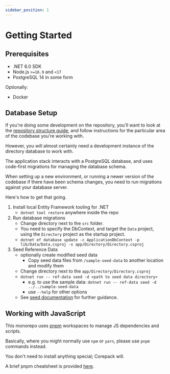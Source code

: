```yaml
---
sidebar_position: 1
---
```


# Getting Started

## Prerequisites

- .NET 6.0 SDK
- Node.js `>=16.9` and `<17`
- PostgreSQL 14 in some form

Optionally:

- Docker

## Database Setup

If you're doing some development on the repository, you'll want to look at the [repository structure guide](getting-started/structure), and follow instructions for the particular area of the codebase you're working with.

However, you will almost certainly need a development instance of the directory database to work with.

The application stack interacts with a PostgreSQL database, and uses code-first migrations for managing the database schema.

When setting up a new environment, or running a newer version of the codebase if there have been schema changes, you need to run migrations against your database server.

Here's how to get that going.

1. Install local Entity Framework tooling for .NET
   - `dotnet tool restore` anywhere inside the repo
1. Run database migrations
   - Change directory next to the `src` folder.
   - You need to specify the DbContext, and target the `Data` project, using the `Directory` project as the startup project.
   - `dotnet ef database update -c ApplicationDbContext -p lib/Data/Data.csproj -s app/Directory/Directory.csproj`
1. Seed Reference Data
   - optionally create modified seed data
       - Copy seed data files from `/sample-seed-data` to another location and modify them
   - Change directory next to the `app/Directory/Directory.csproj`
   - `dotnet run -- ref-data seed -d <path to seed data directory>`
       - e.g. to use the sample data: `dotnet run -- ref-data seed -d ../../sample-seed-data`
       - use `--help` for other options
   - See [seed documentation](cli/ref-data#seed) for further guidance.

## Working with JavaScript

This monorepo uses [pnpm](https://pnpm.io) workspaces to manage JS dependencies and scripts.

Basically, where you might normally use `npm` or `yarn`, please use `pnpm` commands instead.

You don't need to install anything special; Corepack will.

A brief pnpm cheatsheet is provided [here](getting-started/pnpm-cheatsheet).
